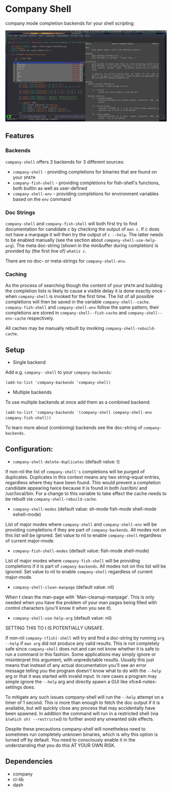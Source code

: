 # Company Shell

company mode completion backends for your shell scripting:

![](./screenshot.png)

## Features

### Backends

`company-shell` offers 3 backends for 3 different sources:

* `company-shell` - providing completions for binaries that are found on your `$PATH`
* `company-fish-shell` - providing completions for fish-shell's functions, both builtin as well as user-defined
* `company-shell-env` - providing completions for environment variables based on the `env` command

### Doc Strings

`company-shell` and `company-fish-shell` will both first try to find documentation for candidate *c* by checking
the output of `man c`. If *c* does not have a manpage it will then try the output of `c --help`. The latter needs
to be enabled manually (see the section about `company-shell-use-help-arg`). The meta doc-string (shown in the
minibuffer during completion) is provided by (the first line of) `whatis c`.

There are no doc- or meta-strings for `company-shell-env`.

### Caching

As the process of searching though the content of your `$PATH` and building the completion lists is likely
to cause a visible delay it is done exactly once - when `company-shell` is invoked for the first time.
The list of all possible completions will then be saved in the variable `company-shell--cache`.
`company-fish-shell` and `company-shell-env` follow the same pattern, their completions are stored in
`company-shell--fish-cache` and `company-shell--env-cache` respectively.

All caches may be manually rebuilt by invoking `company-shell-rebuild-cache`.

## Setup

* Single backend

Add e.g. `company--shell` to your `company-backends`:

`(add-to-list 'company-backends 'company-shell)`

* Multiple backends

To use multiple backends at once add them as a combined backend:

`(add-to-list 'company-backends '(company-shell company-shell-env company-fish-shell))`

To learn more about (combining) backends see the doc-string of `company-backends`.

## Configuration:

* `company-shell-delete-duplicates` (default value: t)

If non-nil the list of `company-shell's` completions will be purged of duplicates. Duplicates in this context means any two
string-equal entries, regardless where they have been found. This would prevent a completion candidate
appearing twice because it is found in both /usr/bin/ and /usr/local/bin.
For a change to this variable to take effect the cache needs to be rebuilt via `company-shell-rebuild-cache`.

* `company-shell-modes` (default value: sh-mode fish-mode shell-mode eshell-mode)

List of major modes where `company-shell` and `company-shell-env` will be providing completions if they are part of
`company-backends`. All modes not on this list will be ignored. Set value to nil to enable `company-shell` regardless
of current major-mode.

* `company-fish-shell-modes` (default value: fish-mode shell-mode)

List of major modes where `company-fish-shell` will be providing completions if it is part of `company-backends`.
All modes not on this list will be ignored. Set value to nil to enable `company-shell` regardless of current major-mode.

* `company-shell-clean-manpage` (default value: nil)

When t clean the man-page with `Man-cleanup-manpage'. This is only needed when you have the problem of your man
pages being filled with control characters (you'll know it when you see it).

* `company-shell-use-help-arg` (default value: nil)

SETTING THIS TO t IS POTENTIALLY UNSAFE.

If non-nil `company-(fish)-shell` will try and find a doc-string by running `arg --help`
if `man arg` did not produce any valid results. This is not completely safe since
`company-shell` does not and can not know whether it is safe to run a command in this
fashion. Some applications may simply ignore or misinterpret this argument, with
unpredictable results. Usually this just means that instead of any actual documentation
you'll see an error message telling you the program doesn't know what to do with the
`--help` arg or that it was started with invalid input. In rare cases a program may simple
ignore the `--help` arg and directly spawn a GUI like xfce4-notes-settings does.

To mitigate any such issues company-shell will run the `--help` attempt on a timer of
1 second. This is more than enough to fetch the doc output if it is available, but will
quickly close any process that may accidentally have been spawned. In addition the command
will run in a restricted shell (via `$(which sh) --restricted`) to further avoid any unwanted
side effects.

Despite these precautions company-shell will nonetheless need to sometimes run completely unknown
binaries, which is why this option is turned off by default. You need to consciously enable
it in the understanding that you do this AT YOUR OWN RISK.

## Dependencies

* company
* cl-lib
* dash

